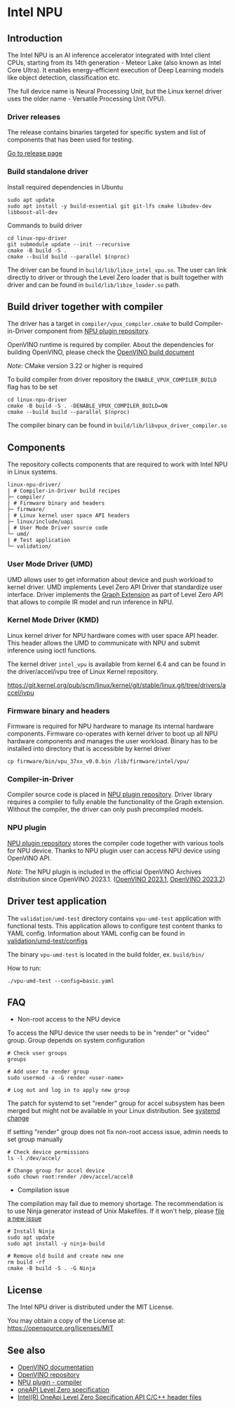 <!---

Copyright (C) 2022-2023 Intel Corporation

SPDX-License-Identifier: MIT

-->

# Intel NPU

## Introduction

The Intel NPU is an AI inference accelerator integrated with Intel client CPUs,
starting from its 14th generation - Meteor Lake (also known as Intel Core Ultra).
It enables energy-efficient execution of Deep Learning models like object detection,
classification etc.

The full device name is Neural Processing Unit, but the Linux kernel driver uses
the older name - Versatile Processing Unit (VPU).

### Driver releases

The release contains binaries targeted for specific system and list of components
that has been used for testing.

[Go to release page](https://github.com/intel/linux-npu-driver/releases)

### Build standalone driver

Install required dependencies in Ubuntu

```
sudo apt update
sudo apt install -y build-essential git git-lfs cmake libudev-dev libboost-all-dev
```

Commands to build driver

```
cd linux-npu-driver
git submodule update --init --recursive
cmake -B build -S .
cmake --build build --parallel $(nproc)
```

The driver can be found in `build/lib/libze_intel_vpu.so`. The user can link
directly to driver or through the Level Zero loader that is built together with
driver and can be found in `build/lib/libze_loader.so` path.

## Build driver together with compiler

The driver has a target in `compiler/vpux_compiler.cmake` to build
Compiler-in-Driver component from [NPU plugin
repository](https://github.com/openvinotoolkit/npu_plugin.git).

OpenVINO runtime is required by compiler. About the dependencies for building OpenVINO,
please check the [OpenVINO build
document](https://github.com/openvinotoolkit/openvino/blob/master/docs/dev/build.md)

*Note*: CMake version 3.22 or higher is required

To build compiler from driver repository the `ENABLE_VPUX_COMPILER_BUILD` flag has to be set
```
cd linux-npu-driver
cmake -B build -S . -DENABLE_VPUX_COMPILER_BUILD=ON
cmake --build build --parallel $(nproc)
```

The compiler binary can be found in `build/lib/libvpux_driver_compiler.so`

## Components

The repository collects components that are required to work with Intel NPU
in Linux systems.

```
linux-npu-driver/
| # Compiler-in-Driver build recipes
├─ compiler/
| # Firmware binary and headers
├─ firmware/
| # Linux kernel user space API headers
├─ linux/include/uapi
| # User Mode Driver source code
└─ umd/
| # Test application
└─ validation/
```

### User Mode Driver (UMD)

UMD allows user to get information about device and push workload to kernel
driver. UMD implements Level Zero API Driver that standardize user interface.
Driver implements the [Graph
Extension](https://github.com/intel/level-zero-npu-extensions.git) as part of Level
Zero API that allows to compile IR model and run inference in NPU.

### Kernel Mode Driver (KMD)

Linux kernel driver for NPU hardware comes with user space API header.
This header allows the UMD to communicate with NPU and submit inference
using ioctl functions.

The kernel driver `intel_vpu` is available from kernel 6.4 and can be found
in the driver/accel/ivpu tree of Linux Kernel repository.

https://git.kernel.org/pub/scm/linux/kernel/git/stable/linux.git/tree/drivers/accel/ivpu

### Firmware binary and headers

Firmware is required for NPU hardware to manage its internal hardware
components. Firmware co-operates with kernel driver to boot up all NPU
hardware components and manages the user workload. Binary has to be
installed into directory that is accessible by kernel driver

```
cp firmware/bin/vpu_37xx_v0.0.bin /lib/firmware/intel/vpu/
```

### Compiler-in-Driver

Compiler source code is placed in [NPU plugin
repository](https://github.com/openvinotoolkit/npu_plugin.git). Driver library
requires a compiler to fully enable the functionality of the Graph extension.
Without the compiler, the driver can only push precompiled models.

### NPU plugin

[NPU plugin repository](https://github.com/openvinotoolkit/npu_plugin.git) stores
the compiler code together with various tools for NPU device. Thanks to NPU
plugin user can access NPU device using OpenVINO API.

*Note*: The NPU plugin is included in the official OpenVINO Archives distribution
since OpenVINO 2023.1.
([OpenVINO 2023.1](https://docs.openvino.ai/2023.1/openvino_docs_install_guides_overview.html?VERSION=v_2023_1_0&OP_SYSTEM=LINUX&DISTRIBUTION=ARCHIVE),
[OpenVINO 2023.2](https://docs.openvino.ai/2023.2/openvino_docs_install_guides_overview.html?VERSION=v_2023_2_0&OP_SYSTEM=LINUX&DISTRIBUTION=ARCHIVE))

## Driver test application

The `validation/umd-test` directory contains `vpu-umd-test` application with functional tests.
This application allows to configure test content thanks to YAML config.
Information about YAML config can be found in [validation/umd-test/configs](/validation/umd-test/configs)

The binary `vpu-umd-test` is located in the build folder, ex. `build/bin/`

How to run:
```
./vpu-umd-test --config=basic.yaml
```

## FAQ

* Non-root access to the NPU device

To access the NPU device the user needs to be in "render" or "video" group.
Group depends on system configuration

```
# Check user groups
groups

# Add user to render group
sudo usermod -a -G render <user-name>

# Log out and log in to apply new group
```

The patch for systemd to set "render" group for accel subsystem has been merged
but might not be available in your Linux distribution. See
[systemd change](https://github.com/systemd/systemd/pull/27785)

If setting "render" group does not fix non-root access issue, admin needs to
set group manually

```
# Check device permissions
ls -l /dev/accel/

# Change group for accel device
sudo chown root:render /dev/accel/accel0
```

* Compilation issue

The compilation may fail due to memory shortage. The recommendation is to
use Ninja generator instead of Unix Makefiles. If it won't help, please
[file a new issue](https://github.com/intel/linux-npu-driver/issues/new)

```
# Install Ninja
sudo apt update
sudo apt install -y ninja-build

# Remove old build and create new one
rm build -rf
cmake -B build -S . -G Ninja
```

## License

The Intel NPU driver is distributed under the MIT License.

You may obtain a copy of the License at: https://opensource.org/licenses/MIT

## See also
* [OpenVINO documentation](https://docs.openvino.ai/2023.0/home.html)
* [OpenVINO repository](https://github.com/openvinotoolkit/openvino.git)
* [NPU plugin - compiler](https://github.com/openvinotoolkit/npu_plugin.git)
* [oneAPI Level Zero specification](https://spec.oneapi.io/level-zero/1.6.0/index.html)
* [Intel(R) OneApi Level Zero Specification API C/C++ header files](https://github.com/oneapi-src/level-zero/)
